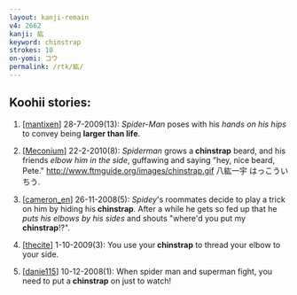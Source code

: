 ```yaml
---
layout: kanji-remain
v4: 2662
kanji: 紘
keyword: chinstrap
strokes: 10
on-yomi: コウ
permalink: /rtk/紘/
---
```


## Koohii stories: 

1) [<a href="http://kanji.koohii.com/profile/mantixen">mantixen</a>] 28-7-2009(13): <em>Spider-Man</em> poses with his <em>hands on his hips</em> to convey being <strong>larger than life</strong>.

2) [<a href="http://kanji.koohii.com/profile/Meconium">Meconium</a>] 22-2-2010(8): <em>Spiderman</em> grows a<strong> chinstrap</strong> beard, and his friends <em>elbow him in the side</em>, guffawing and saying &quot;hey, nice beard, Pete.&quot; <a href="http://www.ftmguide.org/images/chinstrap.gif">http://www.ftmguide.org/images/chinstrap.gif</a> 八紘一宇 はっこういちう.

3) [<a href="http://kanji.koohii.com/profile/cameron_en">cameron_en</a>] 26-11-2008(5): <em>Spidey</em>&#039;s roommates decide to play a trick on him by hiding his<strong> chinstrap</strong>. After a while he gets so fed up that he <em>puts his elbows by his sides</em> and shouts &quot;where&#039;d you put my<strong> chinstrap</strong>!?&quot;.

4) [<a href="http://kanji.koohii.com/profile/thecite">thecite</a>] 1-10-2009(3): You use your<strong> chinstrap</strong> to thread your elbow to your side.

5) [<a href="http://kanji.koohii.com/profile/danie115">danie115</a>] 10-12-2008(1): When spider man and superman fight, you need to put a<strong> chinstrap</strong> on just to watch!

